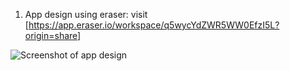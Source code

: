 1. App design using eraser:  visit [https://app.eraser.io/workspace/q5wycYdZWR5WW0EfzI5L?origin=share]

![Screenshot of app design](Screenshot%202024-12-10%20at%204.31.33%C2%A0PM.png)
